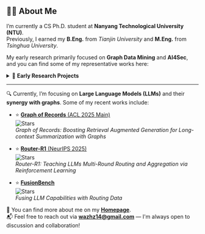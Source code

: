 ## 👨‍💻 About Me

I’m currently a CS Ph.D. student at **Nanyang Technological University (NTU)**.  
Previously, I earned my **B.Eng.** from *Tianjin University* and **M.Eng.** from *Tsinghua University*.  

My early research primarily focused on **Graph Data Mining** and **AI4Sec**, and you can find some of my representative works here:

<details>
<summary>📂 <strong>Early Research Projects</strong></summary>

<br>

- ⭐️ [**TFE-GNN** (WWW 2023)](https://github.com/ViktorAxelsen/TFE-GNN)  
  ![Stars](https://img.shields.io/github/stars/ViktorAxelsen/TFE-GNN?style=social)  
  *TFE-GNN: A Temporal Fusion Encoder Using Graph Neural Networks for Fine-grained Encrypted Traffic Classification*

- ⭐️ [**TGSL** (CIKM 2023)](https://github.com/ViktorAxelsen/TGSL)  
  ![Stars](https://img.shields.io/github/stars/ViktorAxelsen/TGSL?style=social)  
  *Time-aware Graph Structure Learning via Sequence Prediction on Temporal Graphs*

- ⭐️ [**MH-Net** (AAAI 2025)](https://github.com/ViktorAxelsen/MH-Net)  
  ![Stars](https://img.shields.io/github/stars/ViktorAxelsen/MH-Net?style=social)  
  *Revolutionizing Encrypted Traffic Classification with MH-Net: A Multi-View Heterogeneous Graph Model*

</details>

---

🔍 Currently, I’m focusing on **Large Language Models (LLMs)** and their **synergy with graphs**. Some of my recent works include:

- ⭐️ [**Graph of Records** (ACL 2025 Main)](https://github.com/ulab-uiuc/GoR)  
  ![Stars](https://img.shields.io/github/stars/ulab-uiuc/GoR?style=social)  
  *Graph of Records: Boosting Retrieval Augmented Generation for Long-context Summarization with Graphs*

- ⭐️ [**Router-R1** (NeurIPS 2025)](https://github.com/ulab-uiuc/Router-R1)  
  ![Stars](https://img.shields.io/github/stars/ulab-uiuc/Router-R1?style=social)  
  *Router-R1: Teaching LLMs Multi-Round Routing and Aggregation via Reinforcement Learning*

- ⭐️ [**FusionBench**](https://github.com/ulab-uiuc/FusionFactory)  
  ![Stars](https://img.shields.io/github/stars/ulab-uiuc/FusionFactory?style=social)  
  *Fusing LLM Capabilities with Routing Data*


🔗 You can find more about me on my [**Homepage**](https://viktoraxelsen.github.io/).  
📬 Feel free to reach out via **wazhz14@gmail.com** — I'm always open to discussion and collaboration!


<!--
**ViktorAxelsen/ViktorAxelsen** is a ✨ _special_ ✨ repository because its `README.md` (this file) appears on your GitHub profile.

Here are some ideas to get you started:

- 🔭 I’m currently working on ...
- 🌱 I’m currently learning ...
- 👯 I’m looking to collaborate on ...
- 🤔 I’m looking for help with ...
- 💬 Ask me about ...
- 📫 How to reach me: ...
- 😄 Pronouns: ...
- ⚡ Fun fact: ...

![ViktorAxelsen's GitHub Stats](https://github-readme-stats.vercel.app/api?username=ViktorAxelsen&show_icons=true&bg_color=F4F4F4,E8ECF1,DDE5ED&title_color=2C3E50&text_color=4F5D75&icon_color=007ACC&hide_border=true)


-->
